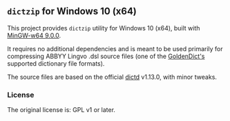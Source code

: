 ## `dictzip` for Windows 10 (x64)

This project provides `dictzip` utility for Windows 10 (x64), built with [MinGW-w64 9.0.0](https://github.com/brechtsanders/winlibs_mingw/releases/tag/11.2.0-12.0.1-9.0.0-r1).

It requires no additional dependencies and is meant to be used primarily for compressing ABBYY Lingvo .dsl source files 
(one of the [GoldenDict's](https://github.com/goldendict/goldendict) supported dictionary file formats).

The source files are based on the official [dictd](http://sourceforge.net/projects/dict/) v1.13.0,
with minor tweaks.

### License

The original license is: GPL v1 or later.
